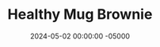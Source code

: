 ---
layout: post
title:  "Healthy Mug Brownie"
date:   2024-05-02 00:00:00 -05000
categories: 
- Recipes
- Healthier Dessert
permalink: /recipes/mug-brownie
image: /assets/Food/Healthier Dessert/Mug Brownie/mug-brownie-cover.jpg
ing: mugbrownie-ing
facts: mugbrownie-facts
Prep: 3
Rest: 
Cook: 2
Source1: https://youtu.be/d__JHwSvLUk?si=Gynip2aY1xSUHpzP
Source2: 
whisk: https://s.samsungfood.com/jGPw2
tags: 
- cocoa powder
- chocolate chips
- chocolate chunks
- unsweetened chocolate
- oats
- oat flour
- unsweetened vanilla almond milk
- milk
- unsweetened applesauce
- applesauce
- sugar free syrup
- syrup
- mug
- microwave
Description: These mug brownies are perfect for when you want just 1 dessert instead of a whole pan. They're ultra gooey dark chocolate brownies without any added sugar, and contain less than 200 calories per mug. It takes only 5 minutes to make, and only dirties a mug and a spoon.  If you like mug desserts, check out my <a href="protein-mug-cake">Protein Mug Cake</a>
Instructions: 
- In a mug, mix together the oat flour and cocoa powder until fully combined. Add in the applesauce, milk, and syrup. Mix fully to form a thick batter<br><br>

- Finely chop a square of unsweetened chocolate. Fold some into the batter, and top with the rest. Optionally top with flakey salt (or fold fine salt into the batter)<br><br>

- Microwave on high for 1-2 minutes, or until just set on the top, but still gooey inside. Let cool for 2 minutes before eating<br><br>
- <center><img src="/assets/Food/Healthier Dessert/Mug Brownie/mug-brownie-3.jpg" alt="" class="instruction-image"></center>
---